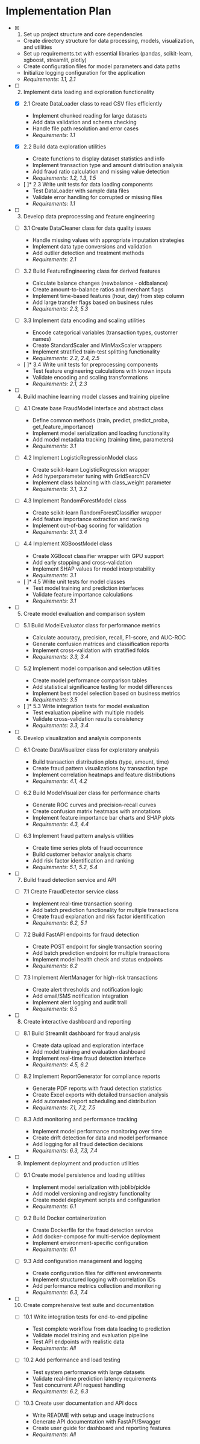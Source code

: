 # Implementation Plan

- [x] 1. Set up project structure and core dependencies





  - Create directory structure for data processing, models, visualization, and utilities
  - Set up requirements.txt with essential libraries (pandas, scikit-learn, xgboost, streamlit, plotly)
  - Create configuration files for model parameters and data paths
  - Initialize logging configuration for the application
  - _Requirements: 1.1, 2.1_

- [ ] 2. Implement data loading and exploration functionality
  - [x] 2.1 Create DataLoader class to read CSV files efficiently




    - Implement chunked reading for large datasets
    - Add data validation and schema checking
    - Handle file path resolution and error cases
    - _Requirements: 1.1_
  
  - [x] 2.2 Build data exploration utilities




    - Create functions to display dataset statistics and info
    - Implement transaction type and amount distribution analysis
    - Add fraud ratio calculation and missing value detection
    - _Requirements: 1.2, 1.3, 1.5_
  
  - [ ]* 2.3 Write unit tests for data loading components
    - Test DataLoader with sample data files
    - Validate error handling for corrupted or missing files
    - _Requirements: 1.1_

- [ ] 3. Develop data preprocessing and feature engineering
  - [ ] 3.1 Create DataCleaner class for data quality issues
    - Handle missing values with appropriate imputation strategies
    - Implement data type conversions and validation
    - Add outlier detection and treatment methods
    - _Requirements: 2.1_
  
  - [ ] 3.2 Build FeatureEngineering class for derived features
    - Calculate balance changes (newbalance - oldbalance)
    - Create amount-to-balance ratios and merchant flags
    - Implement time-based features (hour, day) from step column
    - Add large transfer flags based on business rules
    - _Requirements: 2.3, 5.3_
  
  - [ ] 3.3 Implement data encoding and scaling utilities
    - Encode categorical variables (transaction types, customer names)
    - Create StandardScaler and MinMaxScaler wrappers
    - Implement stratified train-test splitting functionality
    - _Requirements: 2.2, 2.4, 2.5_
  
  - [ ]* 3.4 Write unit tests for preprocessing components
    - Test feature engineering calculations with known inputs
    - Validate encoding and scaling transformations
    - _Requirements: 2.1, 2.3_

- [ ] 4. Build machine learning model classes and training pipeline
  - [ ] 4.1 Create base FraudModel interface and abstract class
    - Define common methods (train, predict, predict_proba, get_feature_importance)
    - Implement model serialization and loading functionality
    - Add model metadata tracking (training time, parameters)
    - _Requirements: 3.1_
  
  - [ ] 4.2 Implement LogisticRegressionModel class
    - Create scikit-learn LogisticRegression wrapper
    - Add hyperparameter tuning with GridSearchCV
    - Implement class balancing with class_weight parameter
    - _Requirements: 3.1, 3.2_
  
  - [ ] 4.3 Implement RandomForestModel class
    - Create scikit-learn RandomForestClassifier wrapper
    - Add feature importance extraction and ranking
    - Implement out-of-bag scoring for validation
    - _Requirements: 3.1, 3.4_
  
  - [ ] 4.4 Implement XGBoostModel class
    - Create XGBoost classifier wrapper with GPU support
    - Add early stopping and cross-validation
    - Implement SHAP values for model interpretability
    - _Requirements: 3.1_
  
  - [ ]* 4.5 Write unit tests for model classes
    - Test model training and prediction interfaces
    - Validate feature importance calculations
    - _Requirements: 3.1_

- [ ] 5. Create model evaluation and comparison system
  - [ ] 5.1 Build ModelEvaluator class for performance metrics
    - Calculate accuracy, precision, recall, F1-score, and AUC-ROC
    - Generate confusion matrices and classification reports
    - Implement cross-validation with stratified folds
    - _Requirements: 3.3, 3.4_
  
  - [ ] 5.2 Implement model comparison and selection utilities
    - Create model performance comparison tables
    - Add statistical significance testing for model differences
    - Implement best model selection based on business metrics
    - _Requirements: 3.5_
  
  - [ ]* 5.3 Write integration tests for model evaluation
    - Test evaluation pipeline with multiple models
    - Validate cross-validation results consistency
    - _Requirements: 3.3, 3.4_

- [ ] 6. Develop visualization and analysis components
  - [ ] 6.1 Create DataVisualizer class for exploratory analysis
    - Build transaction distribution plots (type, amount, time)
    - Create fraud pattern visualizations by transaction type
    - Implement correlation heatmaps and feature distributions
    - _Requirements: 4.1, 4.2_
  
  - [ ] 6.2 Build ModelVisualizer class for performance charts
    - Generate ROC curves and precision-recall curves
    - Create confusion matrix heatmaps with annotations
    - Implement feature importance bar charts and SHAP plots
    - _Requirements: 4.3, 4.4_
  
  - [ ] 6.3 Implement fraud pattern analysis utilities
    - Create time series plots of fraud occurrence
    - Build customer behavior analysis charts
    - Add risk factor identification and ranking
    - _Requirements: 5.1, 5.2, 5.4_

- [ ] 7. Build fraud detection service and API
  - [ ] 7.1 Create FraudDetector service class
    - Implement real-time transaction scoring
    - Add batch prediction functionality for multiple transactions
    - Create fraud explanation and risk factor identification
    - _Requirements: 6.2, 5.1_
  
  - [ ] 7.2 Build FastAPI endpoints for fraud detection
    - Create POST endpoint for single transaction scoring
    - Add batch prediction endpoint for multiple transactions
    - Implement model health check and status endpoints
    - _Requirements: 6.2_
  
  - [ ] 7.3 Implement AlertManager for high-risk transactions
    - Create alert thresholds and notification logic
    - Add email/SMS notification integration
    - Implement alert logging and audit trail
    - _Requirements: 6.5_

- [ ] 8. Create interactive dashboard and reporting
  - [ ] 8.1 Build Streamlit dashboard for fraud analysis
    - Create data upload and exploration interface
    - Add model training and evaluation dashboard
    - Implement real-time fraud detection interface
    - _Requirements: 4.5, 6.2_
  
  - [ ] 8.2 Implement ReportGenerator for compliance reports
    - Generate PDF reports with fraud detection statistics
    - Create Excel exports with detailed transaction analysis
    - Add automated report scheduling and distribution
    - _Requirements: 7.1, 7.2, 7.5_
  
  - [ ] 8.3 Add monitoring and performance tracking
    - Implement model performance monitoring over time
    - Create drift detection for data and model performance
    - Add logging for all fraud detection decisions
    - _Requirements: 6.3, 7.3, 7.4_

- [ ] 9. Implement deployment and production utilities
  - [ ] 9.1 Create model persistence and loading utilities
    - Implement model serialization with joblib/pickle
    - Add model versioning and registry functionality
    - Create model deployment scripts and configuration
    - _Requirements: 6.1_
  
  - [ ] 9.2 Build Docker containerization
    - Create Dockerfile for the fraud detection service
    - Add docker-compose for multi-service deployment
    - Implement environment-specific configuration
    - _Requirements: 6.1_
  
  - [ ] 9.3 Add configuration management and logging
    - Create configuration files for different environments
    - Implement structured logging with correlation IDs
    - Add performance metrics collection and monitoring
    - _Requirements: 6.3, 7.4_

- [ ] 10. Create comprehensive test suite and documentation

  - [ ] 10.1 Write integration tests for end-to-end pipeline

    - Test complete workflow from data loading to prediction
    - Validate model training and evaluation pipeline
    - Test API endpoints with realistic data
    - _Requirements: All_
  
  - [ ] 10.2 Add performance and load testing

    - Test system performance with large datasets
    - Validate real-time prediction latency requirements
    - Test concurrent API request handling
    - _Requirements: 6.2, 6.3_
  
  - [ ] 10.3 Create user documentation and API docs

    - Write README with setup and usage instructions
    - Generate API documentation with FastAPI/Swagger
    - Create user guide for dashboard and reporting features
    - _Requirements: All_